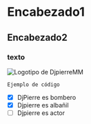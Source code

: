 # Encabezado1
## Encabezado2
### texto

![Logotipo de DjpierreMM](https://pbs.twimg.com/profile_images/1031827731430957063/XKl5Yw9R_400x400.jpg)

```
Ejemplo de código
```

- [x] DjPierre es bombero
- [x] Djpierre es albañil
- [ ] Djpierre es actor
